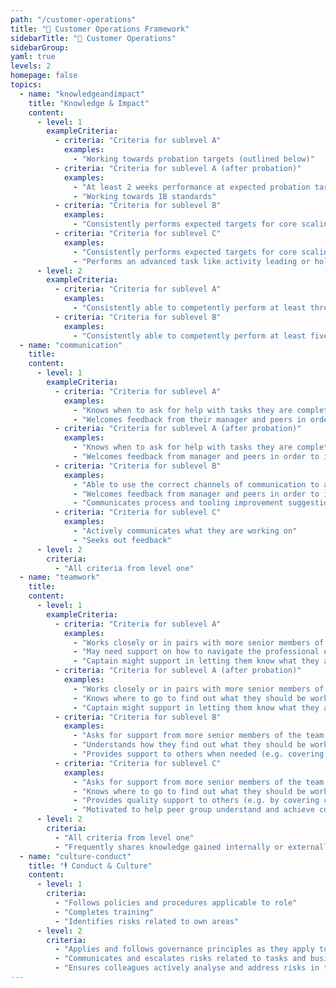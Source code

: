 ```yaml
---
path: "/customer-operations"
title: "💬 Customer Operations Framework"
sidebarTitle: "💬 Customer Operations"
sidebarGroup:
yaml: true
levels: 2
homepage: false
topics:
  - name: "knowledgeandimpact"
    title: "Knowledge & Impact"
    content:
      - level: 1
        exampleCriteria:
          - criteria: "Criteria for sublevel A"
            examples:
              - "Working towards probation targets (outlined below)"
          - criteria: "Criteria for sublevel A (after probation)"
            examples:
              - "At least 2 weeks performance at expected probation targets for core scaling tasks: 10 conversations per hour, 95% activity and 95% QA"
              - "Working towards 1B standards"
          - criteria: "Criteria for sublevel B"
            examples:
              - "Consistently performs expected targets for core scaling tasks: 12 conversations per hour, 95% activity and 95% QA"
          - criteria: "Criteria for sublevel C"
            examples:
              - "Consistently performs expected targets for core scaling tasks: 12 conversations per hour, 95% activity and 95% QA"
              - "Performs an advanced task like activity leading or holds a badge"
      - level: 2
        exampleCriteria:
          - criteria: "Criteria for sublevel A"
            examples:
              - "Consistently able to competently perform at least three advanced tasks as well as maintaining all 'core' scaling task targets"
          - criteria: "Criteria for sublevel B"
            examples:
              - "Consistently able to competently perform at least five advanced tasks whilst maintaining performance in all ‘core’ scaling task targets"
  - name: "communication"
    title:
    content:
      - level: 1
        exampleCriteria:
          - criteria: "Criteria for sublevel A"
            examples:
              - "Knows when to ask for help with tasks they are completing"
              - "Welcomes feedback from their manager and peers in order to improve work"
          - criteria: "Criteria for sublevel A (after probation)"
            examples:
              - "Knows when to ask for help with tasks they are completing "
              - "Welcomes feedback from manager and peers in order to improve work"
          - criteria: "Criteria for sublevel B"
            examples:
              - "Able to use the correct channels of communication to ask for help solving tasks"
              - "Welcomes feedback from manager and peers in order to improve work"
              - "Communicates process and tooling improvement suggestions to relevant teams when needed"
          - criteria: "Criteria for sublevel C"
            examples:
              - "Actively communicates what they are working on"
              - "Seeks out feedback"
      - level: 2
        criteria:
          - "All criteria from level one"
  - name: "teamwork"
    title:
    content:
      - level: 1
        exampleCriteria:
          - criteria: "Criteria for sublevel A"
            examples:
              - "Works closely or in pairs with more senior members of the team when facing tasks for the first time"
              - "May need support on how to navigate the professional environment"
              - "Captain might support in letting them know what they are working on"
          - criteria: "Criteria for sublevel A (after probation)"
            examples:
              - "Works closely or in pairs with more senior members of the team when facing tasks for the first time"
              - "Knows where to go to find out what they should be working on"
              - "Captain might support in letting them know what they are working on"
          - criteria: "Criteria for sublevel B"
            examples:
              - "Asks for support from more senior members of the team when facing tasks for the first time"
              - "Understands how they find out what they should be working on"
              - "Provides support to others when needed (e.g. covering cops-queries or buddying)"
          - criteria: "Criteria for sublevel C"
            examples:
              - "Asks for support from more senior members of the team when facing tasks for the first time"
              - "Knows where to go to find out what they should be working on and will reliably highlight if any issues in that area"
              - "Provides quality support to others (e.g. by covering cops-queries or buddying) with helpful and supportive tone"
              - "Motivated to help peer group understand and achieve company goals, and uses appropriate forums to raise concerns"
      - level: 2
        criteria:
          - "All criteria from level one"
          - "Frequently shares knowledge gained internally or externally (previous role/reading)"
  - name: "culture-conduct"
    title: "🕴️ Conduct & Culture"
    content:
      - level: 1
        criteria:
          - "Follows policies and procedures applicable to role"
          - "Completes training"
          - "Identifies risks related to own areas"
      - level: 2
        criteria:
          - "Applies and follows governance principles as they apply to role"
          - "Communicates and escalates risks related to tasks and business area"
          - "Ensures colleagues actively analyse and address risks in their area"
---
```

